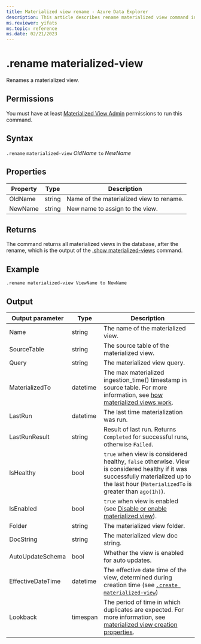 ```yaml
---
title: Materialized view rename - Azure Data Explorer
description: This article describes rename materialized view command in Azure Data Explorer.
ms.reviewer: yifats
ms.topic: reference
ms.date: 02/21/2023
---
```

# .rename materialized-view

Renames a materialized view.

## Permissions

You must have at least [Materialized View Admin](../access-control/role-based-access-control.md) permissions to run this command.

## Syntax
`.rename` `materialized-view` *OldName* `to` *NewName*

## Properties

| Property | Type| Description |
|----------------|-------|-----|
| OldName| string| Name of the materialized view to rename.|
| NewName| string| New name to assign to the view.|

## Returns

The command returns all materialized views in the database, after the rename, which is the output of the [.show materialized-views](materialized-view-show-commands.md#show-materialized-view) command.

## Example

```kusto
.rename materialized-view ViewName to NewName
```

## Output

|Output parameter |Type |Description
|---|---|---|
|Name  |string |The name of the materialized view.
|SourceTable|string|The source table of the materialized view.
|Query|string|The materialized view query.
|MaterializedTo|datetime|The max materialized ingestion_time() timestamp in source table. For more information, see [how materialized views work](materialized-view-overview.md#how-materialized-views-work).
|LastRun|datetime |The last time materialization was run.
|LastRunResult|string|Result of last run. Returns `Completed` for successful runs, otherwise `Failed`.
|IsHealthy|bool|`true` when view is considered healthy, `false` otherwise. View is considered healthy if it was successfully materialized up to the last hour (`MaterializedTo` is greater than `ago(1h)`).
|IsEnabled|bool|`true` when view is enabled (see [Disable or enable materialized view](materialized-view-enable-disable.md)).
|Folder|string|The materialized view folder.
|DocString|string|The materialized view doc string.
|AutoUpdateSchema|bool|Whether the view is enabled for auto updates.
|EffectiveDateTime|datetime|The effective date time of the view, determined during creation time (see [`.create materialized-view`](materialized-view-create.md#create-materialized-view))
|Lookback|timespan|The period of time in which duplicates are expected. For more information, see [materialized view creation properties](materialized-view-create#properties).
